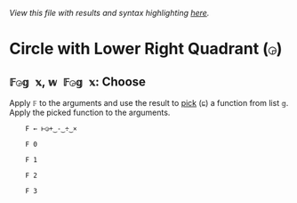 *View this file with results and syntax highlighting [here](https://mlochbaum.github.io/BQN/help/choose.html).*

# Circle with Lower Right Quadrant (`◶`)

## `𝔽◶𝕘 𝕩`, `𝕨 𝔽◶𝕘 𝕩`: Choose

Apply `𝔽` to the arguments and use the result to [pick](first_pick.md#𝕨--𝕩-pick) (`⊑`) a function from list `𝕘`. Apply the picked function to the arguments.

        F ← ⊢◶+‿-‿÷‿×

        F 0

        F 1

        F 2

        F 3
